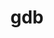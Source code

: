 ---
title: "gdb"
layout: cache
categories: [package, develop-2024-11-10]
meta: {"versions": ["14.2"], "compilers": ["gcc@=10.2.1"], "oss": ["centos7"], "platforms": ["linux"], "targets": ["x86_64_v3"], "stacks": ["developer-tools-manylinux2014", "root"], "num_specs": 1, "num_specs_by_stack": {"root": 1, "developer-tools-manylinux2014": 1}}
spec_details: [{"hash": "uhnumfmogfk4pm5ospmf7ve5vt5h2jx7", "compiler": "gcc@=10.2.1", "versions": ["14.2"], "os": "centos7", "platform": "linux", "target": "x86_64_v3", "variants": ["build_system=autotools", "+debuginfod", "~gold", "~ld", "~lto", "patches=7590c95", "+python", "~quad", "~source-highlight", "~tui", "+xz"], "stacks": ["root", "developer-tools-manylinux2014"], "size": "-", "tarball": "https://binaries.spack.io/develop-2024-11-10/build_cache/linux-centos7-x86_64_v3/gcc-10.2.1/gdb-14.2/linux-centos7-x86_64_v3-gcc-10.2.1-gdb-14.2-uhnumfmogfk4pm5ospmf7ve5vt5h2jx7.spack"}]
---